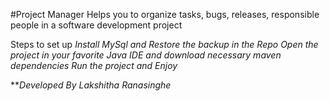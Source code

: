 #Project Manager Helps you to organize tasks, bugs, releases, responsible people in a software development project

Steps to set up
*Install MySql and Restore the backup in the Repo*
*Open the project in your favorite Java IDE and download necessary maven dependencies*
*Run the project and Enjoy*

***Developed By Lakshitha Ranasinghe*
